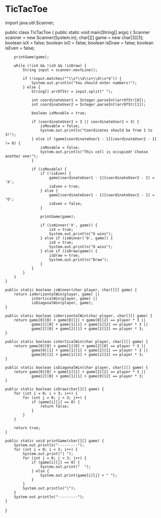 # TicTacToe



import java.util.Scanner;

public class TicTacToe {
    public static void main(String[] args) {
        Scanner scanner = new Scanner(System.in);
        char[][] game = new char[3][3];
        boolean isX = false;
        boolean isO = false;
        boolean isDraw = false;
        boolean isEven = false;

        printGame(game);

        while (!isX && !isO && !isDraw) {
            String input = scanner.nextLine();

            if (!input.matches("^\\s*\\d\\s+\\d\\s*$")) {
                System.out.println("You should enter numbers!");
            } else {
                String[] arrOfStr = input.split(" ");

                int coordinateUser1 = Integer.parseInt(arrOfStr[0]);
                int coordinateUser2 = Integer.parseInt(arrOfStr[1]);

                boolean isMovable = true;

                if (coordinateUser1 > 3 || coordinateUser2 > 3) {
                    isMovable = false;
                    System.out.println("Coordinates should be from 1 to 3!");
                } else if (game[coordinateUser1 - 1][coordinateUser2 - 1] != 0) {
                    isMovable = false;
                    System.out.println("This cell is occupied! Choose another one!");
                }

                if (isMovable) {
                    if (!isEven) {
                        game[coordinateUser1 - 1][coordinateUser2 - 1] = 'X';
                        isEven = true;
                    } else {
                        game[coordinateUser1 - 1][coordinateUser2 - 1] = 'O';
                        isEven = false;
                    }

                    printGame(game);

                    if (isWinner('X', game)) {
                        isX = true;
                        System.out.println("X wins");
                    } else if (isWinner('O', game)) {
                        isO = true;
                        System.out.println("O wins");
                    } else if (isDraw(game)) {
                        isDraw = true;
                        System.out.println("Draw");
                    }
                }
            }
        }
    }

    public static boolean isWinner(char player, char[][] game) {
        return isHorizontalWin(player, game) ||
                isVerticalWin(player, game) ||
                isDiagonalWin(player, game);
    }

    public static boolean isHorizontalWin(char player, char[][] game) {
        return game[0][0] + game[0][1] + game[0][2] == player * 3 ||
                game[1][0] + game[1][1] + game[1][2] == player * 3 ||
                game[2][0] + game[2][1] + game[2][2] == player * 3;
    }

    public static boolean isVerticalWin(char player, char[][] game) {
        return game[0][0] + game[1][0] + game[2][0] == player * 3 ||
                game[0][1] + game[1][1] + game[2][1] == player * 3 ||
                game[0][2] + game[1][2] + game[2][2] == player * 3;
    }

    public static boolean isDiagonalWin(char player, char[][] game) {
        return game[0][0] + game[1][1] + game[2][2] == player * 3 ||
                game[2][0] + game[1][1] + game[0][2] == player * 3;
    }

    public static boolean isDraw(char[][] game) {
        for (int i = 0; i < 3; i++) {
            for (int j = 0; j < 3; j++) {
                if (game[i][j] == 0) {
                    return false;
                }
            }
        }

        return true;
    }

    public static void printGame(char[][] game) {
        System.out.println("---------");
        for (int i = 0; i < 3; i++) {
            System.out.print("| ");
            for (int j = 0; j < 3; j++) {
                if (game[i][j] == 0) {
                    System.out.print("  ");
                } else {
                    System.out.print(game[i][j] + " ");
                }
            }
            System.out.println("|");
        }
        System.out.println("---------");
    }
}
